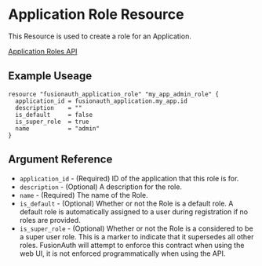 # Application Role Resource

This Resource is used to create a role for an Application.

[Application Roles API](https://fusionauth.io/docs/v1/tech/apis/applications)

## Example Useage

```hcl
resource "fusionauth_application_role" "my_app_admin_role" {
  application_id = fusionauth_application.my_app.id
  description    = ""
  is_default     = false
  is_super_role  = true
  name           = "admin"
}
```

## Argument Reference

* `application_id` - (Required) ID of the application that this role is for.
* `description` - (Optional) A description for the role.
* `name` - (Required) The name of the Role.
* `is_default` - (Optional) Whether or not the Role is a default role. A default role is automatically assigned to a user during registration if no roles are provided.
* `is_super_role` - (Optional) Whether or not the Role is a considered to be a super user role. This is a marker to indicate that it supersedes all other roles. FusionAuth will attempt to enforce this contract when using the web UI, it is not enforced programmatically when using the API.
